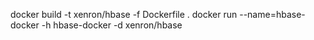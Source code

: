 docker build -t xenron/hbase -f Dockerfile .
docker run --name=hbase-docker -h hbase-docker -d xenron/hbase

